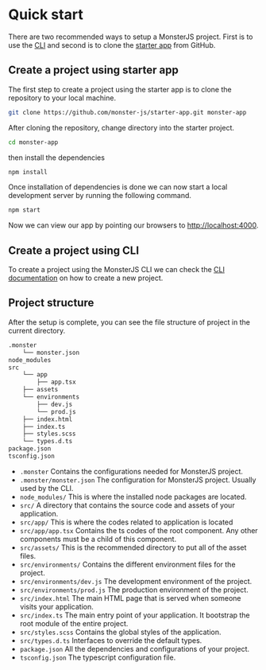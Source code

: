 # Quick start

There are two recommended ways to setup a MonsterJS project.
First is to use the [CLI](/cli/cli-introduction) and second is to clone the [starter app](https://github.com/monster-js/starter-app) from GitHub.

## Create a project using starter app

The first step to create a project using the starter app is to clone the repository to your local machine.

```bash
git clone https://github.com/monster-js/starter-app.git monster-app
```

After cloning the repository, change directory into the starter project.

```bash
cd monster-app
```

then install the dependencies

```bash
npm install
```

Once installation of dependencies is done we can now start a local development server by running the following command.

```bash
npm start
```

Now we can view our app by pointing our browsers to [http://localhost:4000](http://localhost:4000).

## Create a project using CLI

To create a project using the MonsterJS CLI we can check the [CLI documentation](/cli/create-application) on how to create a new project.

## Project structure

After the setup is complete, you can see the file structure of project in the current directory.

```bash
.monster
    └── monster.json
node_modules
src
    └── app
        ├── app.tsx
    ├── assets
    └── environments
        ├── dev.js
        └── prod.js
    ├── index.html
    ├── index.ts
    ├── styles.scss
    └── types.d.ts
package.json
tsconfig.json
```

* `.monster` Contains the configurations needed for MonsterJS project.
* `.monster/monster.json` The configuration for MonsterJS project. Usually used by the CLI.
* `node_modules/` This is where the installed node packages are located.
* `src/` A directory that contains the source code and assets of your application.
* `src/app/` This is where the codes related to application is located
* `src/app/app.tsx` Contains the ts codes of the root component. Any other components must be a child of this component.
* `src/assets/` This is the recommended directory to put all of the asset files.
* `src/environments/` Contains the different environment files for the project.
* `src/environments/dev.js` The development environment of the project.
* `src/environments/prod.js` The production environment of the project.
* `src/index.html` The main HTML page that is served when someone visits your application.
* `src/index.ts` The main entry point of your application. It bootstrap the root module of the entire project.
* `src/styles.scss` Contains the global styles of the application.
* `src/types.d.ts` Interfaces to override the default types.
* `package.json` All the dependencies and configurations of your project.
* `tsconfig.json` The typescript configuration file.
